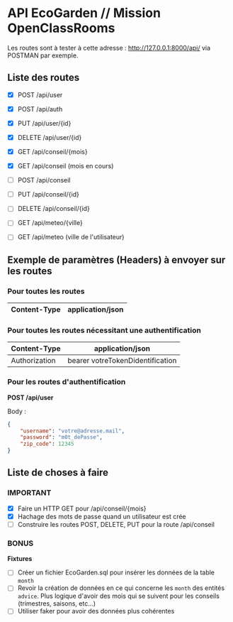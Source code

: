 # API EcoGarden // Mission OpenClassRooms

Les routes sont à tester à cette adresse : http://127.0.0.1:8000/api/ via POSTMAN par exemple.
<!-- Clé API OpenWeather : 7931eede7141d3223eefcb53948817d0
Clé Lexik JWT : password -->

## Liste des routes

- [x] POST /api/user
- [x] POST /api/auth
- [x] PUT /api/user/{id}
- [x] DELETE /api/user/{id}

- [x] GET /api/conseil/{mois}
- [x] GET /api/conseil (mois en cours)
- [ ] POST /api/conseil
- [ ] PUT /api/conseil/{id}
- [ ] DELETE /api/conseil/{id}

- [ ] GET /api/meteo/{ville}
- [ ] GET /api/meteo (ville de l'utilisateur)

## Exemple de paramètres (Headers) à envoyer sur les routes

### Pour toutes les routes

| Content-Type | application/json |
|---|---|

### Pour toutes les routes nécessitant une authentification

| Content-Type | application/json |
|---|---|
| Authorization | bearer votreTokenDidentification |

### Pour les routes d'authentification

**POST /api/user**

Body :

```json
{
    "username": "votre@adresse.mail",
    "password": "m0t_dePasse",
    "zip_code": 12345
}
```

## Liste de choses à faire

### IMPORTANT
- [x] Faire un HTTP GET pour /api/conseil/{mois}
- [x] Hachage des mots de passe quand un utilisateur est crée
- [ ] Construire les routes POST, DELETE, PUT pour la route /api/conseil

### BONUS
**Fixtures**
- [ ] Créer un fichier EcoGarden.sql pour insérer les données de la table `month`
- [ ] Revoir la création de données en ce qui concerne les `month` des entités `advice`. Plus logique d'avoir des mois qui se suivent pour les conseils (trimestres, saisons, etc...)
- [ ] Utiliser faker pour avoir des données plus cohérentes